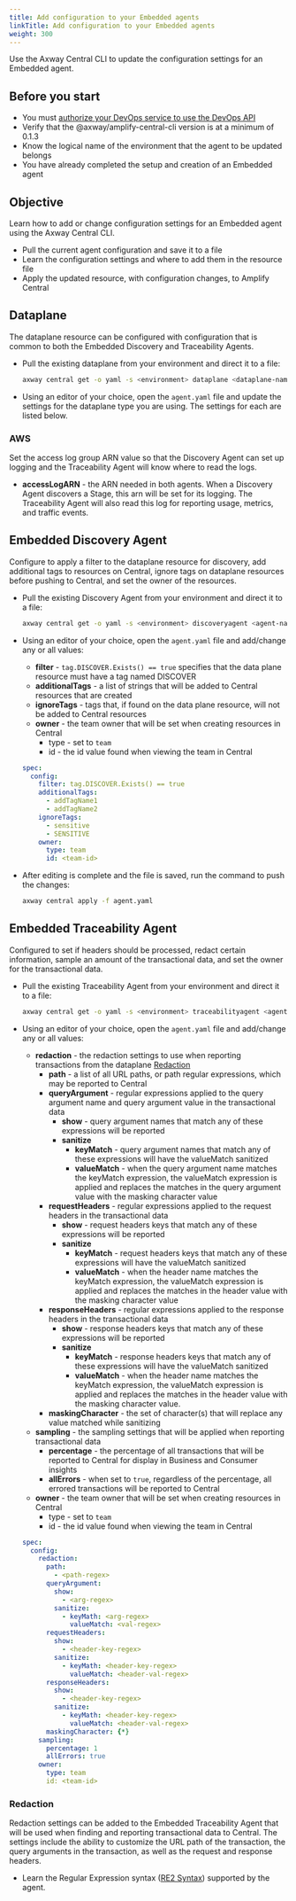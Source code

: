 ```yaml
---
title: Add configuration to your Embedded agents
linkTitle: Add configuration to your Embedded agents
weight: 300
---
```

Use the Axway Central CLI to update the configuration settings for an Embedded agent.

## Before you start

* You must [authorize your DevOps service to use the DevOps API](/docs/integrate_with_central/cli_central/cli_install/#authorize-your-devops-service-to-use-the-amplify-central-apis)
* Verify that the @axway/amplify-central-cli version is at a minimum of 0.1.3
* Know the logical name of the environment that the agent to be updated belongs
* You have already completed the setup and creation of an Embedded agent

## Objective

Learn how to add or change configuration settings for an Embedded agent using the Axway Central CLI.

* Pull the current agent configuration and save it to a file
* Learn the configuration settings and where to add them in the resource file
* Apply the updated resource, with configuration changes, to Amplify Central

## Dataplane

The dataplane resource can be configured with configuration that is common to both the Embedded Discovery and Traceability Agents.

* Pull the existing dataplane from your environment and direct it to a file:

    ```bash
    axway central get -o yaml -s <environment> dataplane <dataplane-name> > dataplane.yaml
    ```

* Using an editor of your choice, open the `agent.yaml` file and update the settings for the dataplane type you are using. The settings for each are listed below.

### AWS

Set the access log group ARN value so that the Discovery Agent can set up logging and the Traceability Agent will know where to read the logs.

* **accessLogARN** - the ARN needed in both agents. When a Discovery Agent discovers a Stage, this arn will be set for its logging. The Traceability Agent will also read this log for reporting usage, metrics, and traffic events.

## Embedded Discovery Agent

Configure to apply a filter to the dataplane resource for discovery, add additional tags to resources on Central, ignore tags on dataplane resources before pushing to Central, and set the owner of the resources.

* Pull the existing Discovery Agent from your environment and direct it to a file:

    ```bash
    axway central get -o yaml -s <environment> discoveryagent <agent-name> > agent.yaml
    ```

* Using an editor of your choice, open the `agent.yaml` file and add/change any or all values:
    * **filter** - `tag.DISCOVER.Exists() == true` specifies that the data plane resource must have a tag named DISCOVER
    * **additionalTags** - a list of strings that will be added to Central resources that are created
    * **ignoreTags** - tags that, if found on the data plane resource, will not be added to Central resources
    * **owner** - the team owner that will be set when creating resources in Central
        * type - set to `team`
        * id - the id value found when viewing the team in Central

    ```yaml
    spec:
      config:
        filter: tag.DISCOVER.Exists() == true
        additionalTags:
          - addTagName1
          - addTagName2
        ignoreTags:
          - sensitive
          - SENSITIVE
        owner:
          type: team
          id: <team-id>
    ```

* After editing is complete and the file is saved, run the command to push the changes:

    ```bash
    axway central apply -f agent.yaml
    ```

## Embedded Traceability Agent

Configured to set if headers should be processed, redact certain information, sample an amount of the transactional data, and set the owner for the transactional data.

* Pull the existing Traceability Agent from your environment and direct it to a file:

    ```bash
    axway central get -o yaml -s <environment> traceabilityagent <agent-name> > agent.yaml
    ```
* Using an editor of your choice, open the `agent.yaml` file and add/change any or all values:
    * **redaction** - the redaction settings to use when reporting transactions from the dataplane [Redaction](#redaction)
        * **path** - a list of all URL paths, or path regular expressions, which may be reported to Central
        * **queryArgument** - regular expressions applied to the query argument name and query argument value in the transactional data
            * **show** - query argument names that match any of these expressions will be reported
            * **sanitize**
                * **keyMatch** - query argument names that match any of these expressions will have the valueMatch sanitized
                * **valueMatch** - when the query argument name matches the keyMatch expression, the valueMatch expression is applied and replaces the matches in the query argument value with the masking character value
        * **requestHeaders** - regular expressions applied to the request headers in the transactional data
            * **show** - request headers keys that match any of these expressions will be reported
            * **sanitize**
                * **keyMatch** - request headers keys that match any of these expressions will have the valueMatch sanitized
                * **valueMatch** - when the header name matches the keyMatch expression, the valueMatch expression is applied and replaces the matches in the header value with the masking character value
        * **responseHeaders** - regular expressions applied to the response headers in the transactional data
            * **show** - response headers keys that match any of these expressions will be reported
            * **sanitize**
                * **keyMatch** - response headers keys that match any of these expressions will have the valueMatch sanitized
                * **valueMatch** - when the header name matches the keyMatch expression, the valueMatch expression is applied and replaces the matches in the header value with the masking character value.
        * **maskingCharacter** - the set of character(s) that will replace any value matched while sanitizing
    * **sampling** - the sampling settings that will be applied when reporting transactional data
        * **percentage** - the percentage of all transactions that will be reported to Central for display in Business and Consumer insights
        * **allErrors** - when set to `true`, regardless of the percentage, all errored transactions will be reported to Central
    * **owner** - the team owner that will be set when creating resources in Central
        * type - set to `team`
        * id - the id value found when viewing the team in Central

    ```yaml
    spec:
      config:
        redaction:
          path:
            - <path-regex>
          queryArgument:
            show:
              - <arg-regex>
            sanitize:
              - keyMath: <arg-regex>
                valueMatch: <val-regex>
          requestHeaders:
            show:
              - <header-key-regex>
            sanitize:
              - keyMath: <header-key-regex>
                valueMatch: <header-val-regex>
          responseHeaders:
            show:
              - <header-key-regex>
            sanitize:
              - keyMath: <header-key-regex>
                valueMatch: <header-val-regex>
          maskingCharacter: {*}
        sampling: 
          percentage: 1
          allErrors: true
        owner:
          type: team
          id: <team-id>
    ```

### Redaction

Redaction settings can be added to the Embedded Traceability Agent that will be used when finding and reporting transactional data to Central. The settings include the ability to customize the URL path of the transaction, the query arguments in the transaction, as well as the request and response headers.

* Learn the Regular Expression syntax ([RE2 Syntax](https://github.com/google/re2/wiki/Syntax)) supported by the agent.
